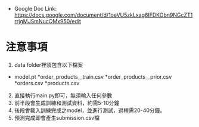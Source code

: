 * Google Doc Link: https://docs.google.com/document/d/1oeVU5zkLxag6IFDKObn9NGcZT1rrjgMJSmNucOMx950/edit

# 注意事項
1. data folder裡須包含以下檔案
* model.pt
*order_products__train.csv
*order_products__prior.csv
*orders.csv
*products.csv
2. 直接執行main.py即可，無須輸入任何參數
3. 前半段會生成訓練和測試資料，約需5-10分鐘
4. 後段會載入訓練完成之model，並進行測試，過程需20-40分鐘。
5. 預測完成即會產生submission.csv檔
